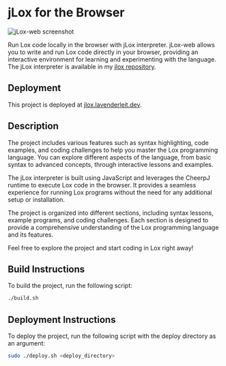 # jLox for the Browser

![jLox-web screenshot](https://github.com/user-attachments/assets/7f5780da-038c-4319-951a-689e7326b65a)

Run Lox code locally in the browser with jLox interpreter. jLox-web allows you to write and run Lox code directly in your browser, providing an interactive environment for learning and experimenting with the language. The jLox interpreter is available in my [jlox repository](https://github.com/peshala-prabhapoorna/jlox).

## Deployment

This project is deployed at [jlox.lavenderleit.dev](https://jlox.lavenderleit.dev).

## Description

The project includes various features such as syntax highlighting, code examples, and coding challenges to help you master the Lox programming language. You can explore different aspects of the language, from basic syntax to advanced concepts, through interactive lessons and examples.

The jLox interpreter is built using JavaScript and leverages the CheerpJ runtime to execute Lox code in the browser. It provides a seamless experience for running Lox programs without the need for any additional setup or installation.

The project is organized into different sections, including syntax lessons, example programs, and coding challenges. Each section is designed to provide a comprehensive understanding of the Lox programming language and its features.

Feel free to explore the project and start coding in Lox right away!

## Build Instructions

To build the project, run the following script:

```bash
./build.sh
```

## Deployment Instructions

To deploy the project, run the following script with the deploy directory as an argument:

```bash
sudo ./deploy.sh <deploy_directory>
```

